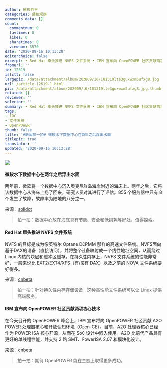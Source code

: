 ```yaml
---
author: 硬核老王
categories: 硬核观察
comments_data: []
count:
  commentnum: 0
  favtimes: 0
  likes: 0
  sharetimes: 0
  viewnum: 3570
date: '2020-09-16 10:13:28'
editorchoice: false
excerpt: • Red Hat 牵头推进 NVFS 文件系统 • IBM 宣布向 OpenPOWER 社区贡献两项核心技术
fromurl: ''
id: 12619
islctt: false
largepic: /data/attachment/album/202009/16/101319lte3guxwxm5ufxg8.jpg
url: /article-12619-1.html
pic: /data/attachment/album/202009/16/101319lte3guxwxm5ufxg8.jpg.thumb.jpg
related: []
reviewer: ''
selector: ''
summary: • Red Hat 牵头推进 NVFS 文件系统 • IBM 宣布向 OpenPOWER 社区贡献两项核心技术
tags:
- IDC
- 文件系统
- OpenPOWER
thumb: false
title: '#新闻拍一拍# 微软水下数据中心在两年之后浮出水面'
titlepic: true
translator: ''
updated: '2020-09-16 10:13:28'
---
```


![](/data/attachment/album/202009/16/101319lte3guxwxm5ufxg8.jpg)


#### 微软水下数据中心在两年之后浮出水面


两年前，微软将一个数据中心沉入奥克尼群岛海岸附近的海床上。两年之后，它将该数据中心从海床上捞了回来，研究人员对其进行了评估。855 个服务器中只有 8 个发生了故障，故障率为陆地的八分之一。


来源：[solidot](https://www.solidot.org/story?sid=65541)



> 
> 拍一拍：数据中心放在海底具有节能、安全和低损耗等好处，值得探索。
> 
> 
> 


#### Red Hat 牵头推进 NVFS 文件系统


NVFS 的目标是成为像英特尔 Optane DCPMM 那样的高速文件系统。NVFS面向基于DAX的设备（直接访问），并将整个设备映射成一个线性地址空间，从而绕过 Linux 内核的块层和缓冲区缓存。在持久性内存上，NVFS 文件系统的性能非常好，一般来说比 EXT2/EXT4/XFS（有/没有 DAX）以及之前的 NOVA 文件系统要好得多。


来源：[cnbeta](https://www.cnbeta.com/articles/tech/1029449.htm)



> 
> 拍一拍：针对持久性内存存储设备，这种高性能文件系统可以让 Linux 提供高端服务。
> 
> 
> 


#### IBM 宣布向 OpenPOWER 社区贡献两项核心技术


在今天召开的 OpenPOWER 峰会上，IBM 宣布将向 OpenPOWER 社区贡献 A2O POWER 处理器核心和开放认知环境（Open-CE）。目前，A2O 处理器核心已经作为 POWER ISA 核心开源，从而在 SoC 设计中嵌入使用。A2O 比前代产品具有更好的单线程性能，并支持 2 路 SMT、PowerISA 2.07 和模块化设计。


来源：[cnbeta](https://www.cnbeta.com/articles/tech/1029483.htm)



> 
> 拍一拍：期待 OpenPOWER 能在生态上取得更多成功。
> 
> 
>